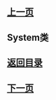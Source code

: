 ## [上一页](course44)
## System类





## [返回目录](https://wuchengcheng110120.github.io/aliyunjava3/list)
## [下一页](course45)

